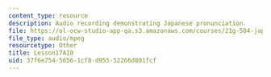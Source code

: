 ```yaml
---
content_type: resource
description: Audio recording demonstrating Japanese pronunciation.
file: https://ol-ocw-studio-app-qa.s3.amazonaws.com/courses/21g-504-japanese-iv-spring-2009/37f6e75456561cf8d95552266d801fcf_Lesson17A10.mp3
file_type: audio/mpeg
resourcetype: Other
title: Lesson17A10
uid: 37f6e754-5656-1cf8-d955-52266d801fcf
---
```

